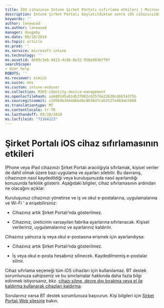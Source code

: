 ```yaml
---
title: İOS cihazının Intune Şirket Portalı sıfırlama etkileri | Microsoft Docs
description: Intune Şirket Portalı başlatıldıktan sonra iOS cihazınızdaki verilere ne olacağını açıklar.
keywords: ''
author: lenewsad
ms.author: lanewsad
manager: dougeby
ms.date: 09/18/2019
ms.topic: article
ms.prod: ''
ms.service: microsoft-intune
ms.technology: ''
ms.assetid: db99c3eb-4813-4c8b-8e32-958e983b7f0f
searchScope:
- User help
ROBOTS: ''
ms.reviewer: esmich
ms.suite: ems
ms.custom: intune-enduser
ms.collection: M365-identity-device-management
ms.openlocfilehash: aab801d5ab1db3f082c0357de22630cdbb34375b
ms.sourcegitcommit: c19584b36448bbd4c8638d7cab552fe9b3eb3408
ms.translationtype: MT
ms.contentlocale: tr-TR
ms.lasthandoff: 09/20/2019
ms.locfileid: "71164123"
---
```

# <a name="effects-of-company-portal-ios-device-reset"></a>Şirket Portalı iOS cihaz sıfırlamasının etkileri 

İPhone veya iPad cihazınızı Şirket Portalı aracılığıyla sıfırlamak, kişisel veriler de dahil olmak üzere bazı uygulama ve ayarları silebilir. Bu davranış, cihazınızın nasıl kaydedildiği veya kuruluşunuzda nasıl ayarlandığı konusunda farklılık gösterir. Aşağıdaki bilgiler, cihaz sıfırlamasının ardından ne olacağını açıklar.  

Kuruluşunuz cihazınızı yönetirse ve iş ve okul e-postalarına, uygulamalarına ve Wi-Fi ' a erişebilirsiniz:

- Cihazınız artık Şirket Portalı’nda gösterilmez.  

- Cihazınız, üreticinin varsayılan fabrika ayarlarına sıfırlanacak. Kişisel verileriniz, uygulamalarınız ve ayarlarınız kaldırılır.

Cihazınız yalnızca iş veya okul e-postasına erişmek için ayarlandıysa:

- Cihazınız artık Şirket Portalı’nda gösterilmez.  

- İş veya okul e-posta hesabınız silinecek. Kaydedilmemiş e-postalar silinir.   

Cihaz sıfırlama seçeneği tüm iOS cihazları için kullanılamaz. BT destek sorumlunuza sahipseniz ve bu sınırlamalar hakkında daha fazla bilgi edinmek istiyorsanız, bkz. [cihazı silme, devre dışı bırakma veya el ile kaldırma kullanarak cihazları kaldırma](https://docs.microsoft.com/intune/devices-wipe).  

Sorularınız varsa BT destek sorumlunuza başvurun. Kişi bilgileri için [Şirket Portalı Web sitesine](https://go.microsoft.com/fwlink/?linkid=2010980) bakın.
